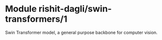 # Module rishit-dagli/swin-transformers/1

Swin Transformer model, a general purpose backbone for computer vision.

<!-- task: image-classification -->
<!-- network-architecture: other -->
<!-- dataset: cifar-100 -->
<!-- fine-tunable: false -->
<!-- license: apache-2.0 -->
<!-- format: saved_model_2 -->
<!-- asset-path: https://storage.googleapis.com/rishit-dagli/swin_model/saved_model.tar.gz -->